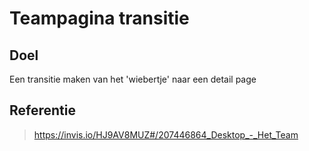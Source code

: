 # Teampagina transitie

## Doel
Een transitie maken van het 'wiebertje' naar een detail page

## Referentie
> https://invis.io/HJ9AV8MUZ#/207446864_Desktop_-_Het_Team
